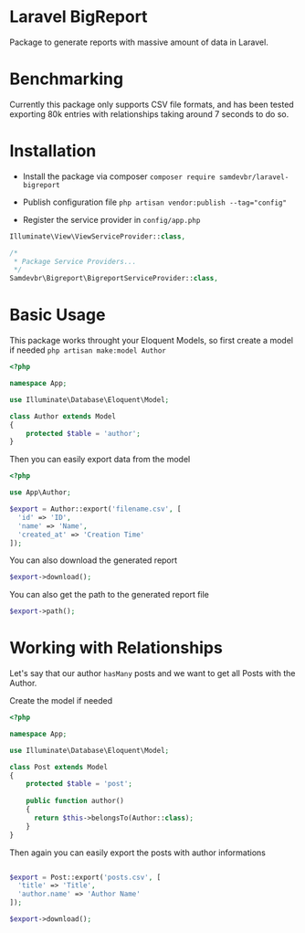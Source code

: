 # Laravel BigReport
Package to generate reports with massive amount of data in Laravel.

# Benchmarking

Currently this package only supports CSV file formats, and has been tested exporting 80k entries with relationships taking around 7 seconds to do so.

# Installation

* Install the package via composer
`composer require samdevbr/laravel-bigreport`

* Publish configuration file
`php artisan vendor:publish --tag="config"`

* Register the service provider in `config/app.php`
```php
Illuminate\View\ViewServiceProvider::class,

/*
 * Package Service Providers...
 */
Samdevbr\Bigreport\BigreportServiceProvider::class,
```
# Basic Usage

This package works throught your Eloquent Models, so first create a model if needed
`php artisan make:model Author`

```php
<?php

namespace App;

use Illuminate\Database\Eloquent\Model;

class Author extends Model
{
    protected $table = 'author';
}

```
Then you can easily export data from the model
```php
<?php

use App\Author;

$export = Author::export('filename.csv', [
  'id' => 'ID',
  'name' => 'Name',
  'created_at' => 'Creation Time'
]);

```

You can also download the generated report
```php
$export->download();
```

You can also get the path to the generated report file
```php
$export->path();
```

# Working with Relationships
Let's say that our author `hasMany` posts and we want to get all Posts with the Author.

Create the model if needed
```php
<?php

namespace App;

use Illuminate\Database\Eloquent\Model;

class Post extends Model
{
    protected $table = 'post';
    
    public function author()
    {
      return $this->belongsTo(Author::class);
    }
}

```
Then again you can easily export the posts with author informations
```php

$export = Post::export('posts.csv', [
  'title' => 'Title',
  'author.name' => 'Author Name'
]);

$export->download();
```
